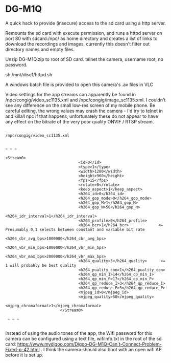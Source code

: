 # DG-M1Q
A quick hack to provide (insecure) access to the sd card using a http server.

Remounts the sd card with execute permission, and runs a httpd server on port 80 with sdcard:/npc/ as home directory and creates a list of links to download the recordings and images, currently this doesn't filter out directory names and empty files.

Unzip DG-M1Q.zip to root of SD card.
telnet the camera, username root, no password.

sh /mnt/disc1/httpd.sh


A windows batch file is provided to open this camera's .av files in VLC


Video settings for the app streams can apparently be found in /npc/congig/video_sc1135.xml and /npc/congig/image_sc1135.xml. I couldn't see any difference on the small low-res screen of my mobile phone. Be careful editing, the wrong values may crash the camera - I'd try to telnet in and killall npc if that happens, unfortunately these do not appear to have any effect on the bitrate of the very poor quality ONVIF / RTSP stream.


```

/npc/congig/video_sc1135.xml


~ ~ ~

<Stream0>
                                <id>0</id>
                                <type>1</type>
                                <width>1280</width>
                                <height>960</height>
                                <fps>15</fps>
                                <rotate>0</rotate>
                                <keep_aspect>1</keep_aspect>
                                <h264_id>0</h264_id>
                                <h264_gop_mode>0</h264_gop_mode>
                                <h264_gop_M>1</h264_gop_M>
                                <h264_gop_N>50</h264_gop_N>
                                <h264_idr_interval>1</h264_idr_interval>
                                <h264_profile>0</h264_profile>
                                <h264_bcr>1</h264_bcr>             <= Presumably 0,1 selects between constant and variable bit rate
                                <h264_cbr_avg_bps>1000000</h264_cbr_avg_bps>
                                <h264_vbr_min_bps>1000000</h264_vbr_min_bps>
                                <h264_vbr_max_bps>2000000</h264_vbr_max_bps>
                                <h264_quality>3</h264_quality>      <= 1 will probably be best quality
                                <h264_puality_con>1</h264_puality_con>
                                <h264_qp_min_I>14</h264_qp_min_I>
                                <h264_qp_min_P>17</h264_qp_min_P>
                                <h264_qp_reduce_I>3</h264_qp_reduce_I>
                                <h264_qp_reduce_P>5</h264_qp_reduce_P>
                                <mjpeg_id>0</mjpeg_id>
                                <mjpeg_quality>50</mjpeg_quality>
                                <mjpeg_chromaformat>1</mjpeg_chromaformat>
                        </Stream0>
 
 ~ ~ ~
 
 ```


Instead of using the audio tones of the app, the Wifi password for this camera can be configured using a text file, wifiInfo.txt in the root of the sd card: https://www.mydigoo.com/Digoo-DG-M1Q-Can`t-Connect-Problem-Fixed-p-42.html . I think the camera should also boot with an open wifi AP before it is set up. 
